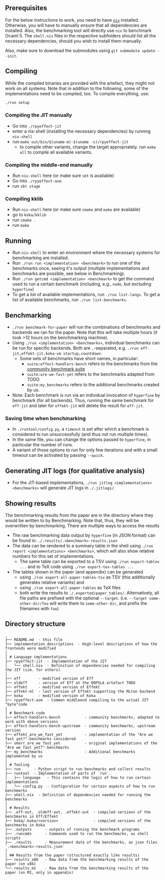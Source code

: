 
## Prerequisites

For the below instructions to work, you need to have [`nix`](https://nixos.org/download/) installed.
Otherwise, you will have to manually ensure that all dependencies are installed.
Also, the benchmarking tool will directly use `nix` to benchmark Ocaml 5.
The `shell.nix` files in the respective subfolders should list all the necessary dependencies,
should you wish to install them manually.

Also, make sure to download the submodules using `git submodule update --init`.

## Compiling

While the compiled binaries are provided with the artefact, they might not work on all systems.
Note that in addition to the following, some of the implementations need to be compiled, too.
To compile everything, use:
```sh
./run setup
```

### Compiling the JIT manually

- Go into `./rpyeffect-jit`
- enter a nix-shell (installing the necessary dependencies) by running `nix-shell`
- run `make out/bin/$(uname-m)-$(uname -s)/rpyeffect-jit`
  - to compile other variants, change the target appropriately. run `make all` to compile all available variants.

### Compiling the middle-end manually

- Run `nix-shell` here (or make sure `sbt` is available)
- Go into `./rpyeffect-asm`
- run `sbt stage`

### Compiling kklib

- Run `nix-shell` here (or make sure `cmake` and `make` are available)
- go to `koka/kklib`
- run `cmake .`
- run `make`

## Running

- Run `nix-shell` to enter an environment where the necessary systems for benchmarking are installed.
- Run `./run run <implementation> <benchmark>` to run one of the benchmarks once, seeing it's output
  (multiple implementations and benchmarks are possible, see below in Benchmarking).
- Run `./run getcmd <implementation> <benchmark>` to get the command used to run a certain benchmark
  (including, e.g., `node`, but excluding `hyperfine`)
- To get a list of available implementations, run `./run list-langs`. To get a list of available
  benchmarks, run `./run list-benchmarks`.

## Benchmarking

- `./run benchmark-for-paper` will run the combinations of benchmarks and backends we ran for the paper.
  Note that this will take multiple hours (it took >12 hours on the benchmarking machine).
- Using `./run <implementation> <benchmarks>`, individual benchmarks can be run for specific backends.
  Both are `,`-separated, e.g. `./run eff-jit,effekt-jit,koka-vm startup,countdown`.
  - Some sets of benchmarks have short names, in particular:
    - `suite:effect-handlers-bench` refers to the benchmarks from the [community benchmark suite](https://github.com/effect-handlers/effect-handlers-bench)
    - `suite:are-we-fast-yet` refers to the benchmarks adapted from TODO
    - `suite:my_benchmarks` refers to the additional benchmarks created by us.
- Note: Each benchmark is run via an individual invocation of `hyperfine` by benchmark (for all backends).
  Thus, running the same benchmark for `eff-jit` and later for `effekt-jit` will delete the result for `eff-jit`.

### Saving time when benchmarking

- In `./runtool/config.py`, a `timeout` is set after which a benchmark is considered to run unsuccessfully
  (and thus not run multiple times).
- In the same file, you can change the options passed to `hyperfine`, in particular the number of runs.
- A variant of those options to run for only few iterations and with a small timeout can be activated by
  passing `--quick`.

## Generating JIT logs (for qualitative analysis)
- For the JIT-based implementations, `./run jitlog <implementations> <benchmarks>` will generate
  JIT logs in `./.jitlogs/`.

## Showing results

The benchmarking results from the paper are in the directory where they would be written to by Benchmarking.
Note that, thus, they will be overwritten by benchmarking.
There are multiple ways to access the results

- The raw benchmarking data output by `hyperfine` (in JSON format) can be found in:
  `./.results/.<benchmark>-results.json`
- The data can be rendered to a summary table in the shell using `./run report <implementations> <benchmarks>`,
  which will also show relative numbers for this set of implementations.
  - The same table can be exported to a TSV using `./run export-tables ...` and to TeX code using `./run export-tex-tables ...`
- The tables shown in the paper (and appendix) can be generated
  - using `./run export-all-paper-tables-tsv` as TSV (this additionally generates relative variants) and
  - using `./run export-all-paper-tables` as TeX files
  - both write the results to `./.exported/paper_tables/`.
    Alternatively, all file paths are prefixed with the optional `--target`.
    (i.e. `--target some-other-dir/foo` will write them to `some-other-dir`, and prefix the filenames with `foo`)

## Directory structure
```
.
├── README.md  - this file
├── implementation_descriptions  - High-level descriptions of how the frontends were modified
│
│ # Language implementations
├── rpyeffect-jit  - Implementation of the JIT
│   └── shell.nix  - Definition of dependencies needed for compiling the JIT (sim. for others)
│
├── eff        - modified version of Eff
├── oldeff     - version of Eff at the OOPSLA artefact TODO
├── effekt     - modified version of Effekt
├── effekt-ml  - last version of Effekt supporting the MLton backend
├── koka       - modified version of Koka
├── rpyeffect-asm  - Common middleend compiling to the actual JIT "byte"code
│
│ # Benchmark code
├── effect-handlers-bench           - community benchmarks, adapted to work with above versions
├── effect-handlers-bench-upstream  - community benchmarks, upstream version
├── effekt_are_we_fast_yet          - implementation of the "Are we fast yet?"-benchmarks considered
├── smarr_are_we_fast_yet           - original implementations of the "Are we fast yet?"-benchmarks
├── my_benchmarks                   - Additional benchmarks implemented by us
│
│ # Tooling
├── run      - Python script to run benchmarks and collect results
├── runtool  - Implementation of parts of `run`.
│   ├── language   - This contains the logic of how to run certain implementations
│   └── config.py  - Configuration for certain aspects of how to run benchmarks
├── shell.nix  - Definition of dependencies needed for running the benchmarks
│
│ # Results
├── .eff-out, .oldeff-out, .effekt-out  - compiled versions of the benchmarks in Eff/Effekt
├── koka/.koka/<version>                - compiled versions of the benchmarks in Koka
├── .outputs      - outputs of running the benchmark programs
├── .runcmds      - Commands used to run the benchmarks, as shell scripts
├── .results      - Measurement data of the benchmarks, as json files `.<benchmark>-results.json`
│
│ ## Results from the paper (structured exactly like results)
├── results_x86   - Raw data from the benchmarking results of the paper (on x86)
└── results_m1    - Raw data from the benchmarking results of the paper (on M1, only in appendix)
```